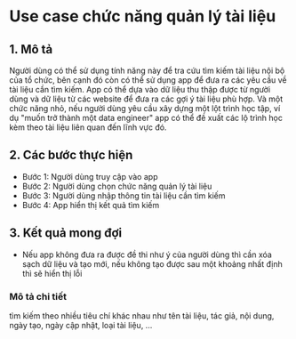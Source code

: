 # Use case chức năng quản lý tài liệu

## 1. Mô tả

Người dùng có thể sử dụng tính năng này để tra cứu tìm kiếm tài liệu nội bộ của tổ chức, 
bên cạnh đó còn có thể sử dụng app để đưa ra các yêu cầu về tài liệu cần tìm kiếm.
App có thể dựa vào dữ liệu thu thập được từ người dùng và dữ liệu từ các website để đưa ra các gợi ý tài liệu phù hợp.
Và một chức năng nhỏ, nếu người dùng yêu cầu xây dựng một lột trình học tập, ví dụ "muốn trở thành một data engineer"
app có thể đề xuất các lộ trình học kèm theo tài liệu liên quan đến lĩnh vực đó.
## 2. Các bước thực hiện

- Bước 1: Người dùng truy cập vào app
- Bước 2: Người dùng chọn chức năng quản lý tài liệu
- Bước 3: Người dùng nhập thông tin tài liệu cần tìm kiếm
- Bước 4: App hiển thị kết quả tìm kiếm

## 3. Kết quả mong đợi

- Nếu app không đưa ra được đề thi như ý của người dùng thì cần xóa sạch dữ liệu và tạo mới, nếu không tạo được
sau một khoảng nhất định thì sẽ hiển thị lỗi 

### Mô tả chi tiết 
tìm kiếm theo nhiều tiêu chí khác nhau như tên tài liệu, tác giả, nội dung, ngày tạo, ngày cập nhật, loại tài liệu, ...
